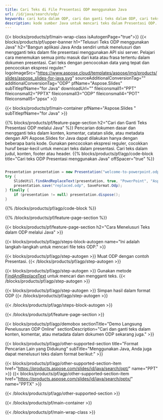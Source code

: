 ```yaml
---
title: Cari Teks di File Presentasi ODP menggunakan Java
url: /id/java/search/odp/
keywords: cari kata dalam ODP, cari dan ganti teks dalam ODP, cari teks ODP Presentasi
description: kode sumber Java untuk mencari teks dalam Presentasi ODP.
---
```


{{< blocks/products/pf/main-wrap-class isAutogenPage="true">}}
{{< blocks/products/pf/upper-banner h1="Telusuri Teks ODP menggunakan Java" h2="Bangun aplikasi Java Anda sendiri untuk menelusuri dan mengganti teks dalam file presentasi menggunakan API sisi server. Pelajari cara menemukan semua pintu masuk dari kata atau frasa tertentu dalam dokumen presentasi. Cari teks dengan pencocokan data yang tepat dan pencocokan ekspresi reguler." logoImageSrc="https://www.aspose.cloud/templates/aspose/img/products/slides/aspose_slides-for-java.svg" sourceAdditionalConversionTag="" additionalConversionTag="ODP" pfName="Aspose.Slides" subTitlepfName="for Java" downloadUrl="" fileiconsmall1="PPT" fileiconsmall2="PPTX" fileiconsmall3="ODP" fileiconsmall4="POT" fileiconsmall5="ppsx" >}}

{{< blocks/products/pf/main-container pfName="Aspose.Slides " subTitlepfName="for Java" >}}

{{% blocks/products/pf/feature-page-section  h2="Cari dan Ganti Teks Presentasi ODP melalui Java" %}}
Pencarian dokumen dasar dan mengganti teks dalam konten, komentar, catatan slide, atau metadata dengan API Aspose.Slides for Java dapat dilakukan hanya dengan beberapa baris kode. Gunakan pencocokan ekspresi reguler, cocokkan huruf besar-kecil untuk mencari teks dalam presentasi. Cari teks dalam judul, konten, footer atau header.
{{% blocks/products/pf/agp/code-block title="Cari teks ODP Presentasi menggunakan Java" offSpacer="true" %}}

```java

Presentation presentation = new Presentation("welcome-to-powerpoint.odp");
try {
    SlideUtil.findAndReplaceText(presentation, true, "PowerPoint", "Aspose.Slides", null);
    presentation.save("replaced.odp", SaveFormat.Odp);
} finally {
    if (presentation != null) presentation.dispose();
}
```

{{% /blocks/products/pf/agp/code-block %}}

{{% /blocks/products/pf/feature-page-section %}}

{{< blocks/products/pf/feature-page-section  h2="Cara Menelusuri Teks dalam ODP melalui Java" >}}

{{< blocks/products/pf/agp/steps-block-autogen name="Ini adalah langkah-langkah untuk mencari file teks ODP." >}}

{{< blocks/products/pf/agp/step-autogen >}}
Muat ODP dengan contoh Presentasi.
{{< /blocks/products/pf/agp/step-autogen >}}

{{< blocks/products/pf/agp/step-autogen >}}
Gunakan metode [FindAndReplaceText](https://reference.aspose.com/slides/java/com.aspose.slides/slideutil/#findAndReplaceText-com.aspose.slides.IPresentation-boolean-java.lang.String-java.lang.String-) untuk mencari dan mengganti teks.
{{< /blocks/products/pf/agp/step-autogen >}}

{{< blocks/products/pf/agp/step-autogen >}}
Simpan hasil dalam format ODP
{{< /blocks/products/pf/agp/step-autogen >}}

{{< /blocks/products/pf/agp/steps-block-autogen >}}

{{< /blocks/products/pf/feature-page-section >}}

{{< blocks/products/pf/agp/demobox sectionTitle="Demo Langsung Penelusuran ODP Online" sectionDescription="Cari dan ganti teks dalam konten, komentar, atau metadata dalam dokumen ODP sekarang juga." >}}

{{< blocks/products/pf/agp/other-supported-section title="Format Pencarian Lain yang Didukung" subTitle="Menggunakan Java, Anda juga dapat menelusuri teks dalam format berikut:" >}}

{{< blocks/products/pf/agp/other-supported-section-item href="https://products.aspose.com/slides/id/java/search/ppt/" name="PPT" >}}
{{< blocks/products/pf/agp/other-supported-section-item href="https://products.aspose.com/slides/id/java/search/pptx/" name="PPTX" >}}


{{< /blocks/products/pf/agp/other-supported-section >}}

{{< /blocks/products/pf/main-container >}}
    
{{< /blocks/products/pf/main-wrap-class >}}